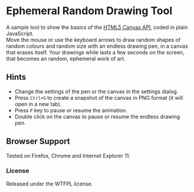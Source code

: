 # Ephemeral Random Drawing Tool
A sample tool to show the basics of the [HTML5 Canvas API](https://developer.mozilla.org/en-US/docs/Web/API/Canvas_API),
coded in plain JavaScript.  
Move the mouse or use the keyboard arrows to draw random shapes of random colours and random size
with an endless drawing pen, in a canvas that erases itself. Your drawings while lasts a few seconds on the
screen, that becomes an random, ephemeral work of art.

## Hints
+ Change the settings of the pen or the canvas in the settings dialog.
+ Press `Ctrl+S` to create a snapshot of the canvas in PNG format (it will open in a new tab).
+ Press `P` key to pause or resume the animation.
+ Double click on the canvas to pause or resume the endless drawing pen.

## Browser Support
Tested on Firefox, Chrome and Internet Explorer 11.

### License
Released under the WTFPL license.